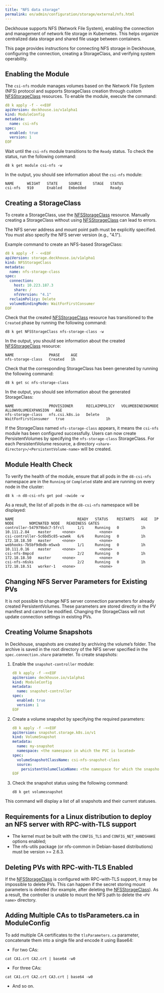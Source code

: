 ```yaml
---
title: "NFS data storage"
permalink: en/admin/configuration/storage/external/nfs.html
---
```


Deckhouse supports NFS (Network File System), enabling the connection and management of network file storage in Kubernetes. This helps organize centralized data storage and shared file usage between containers.

This page provides instructions for connecting NFS storage in Deckhouse, configuring the connection, creating a StorageClass, and verifying system operability.

## Enabling the Module

The `csi-nfs` module manages volumes based on the Network File System (NFS) protocol and supports StorageClass creation through custom [NFSStorageClass](../../../reference/cr/nfsstorageclass/) resources. To enable the module, execute the command:

```yaml
d8 k apply -f - <<EOF
apiVersion: deckhouse.io/v1alpha1
kind: ModuleConfig
metadata:
  name: csi-nfs
spec:
  enabled: true
  version: 1
EOF
```

Wait until the `csi-nfs` module transitions to the `Ready` status. To check the status, run the following command:

```shell
d8 k get module csi-nfs -w
```

In the output, you should see information about the `csi-nfs` module:

```console
NAME      WEIGHT   STATE     SOURCE     STAGE   STATUS
csi-nfs   910      Enabled   Embedded           Ready
```

## Creating a StorageClass

To create a StorageClass, use the [NFSStorageClass](../../../reference/cr/nfsstorageclass/) resource. Manually creating a StorageClass without using [NFSStorageClass](../../../reference/cr/nfsstorageclass/) can lead to errors.

The NFS server address and mount point path must be explicitly specified. You must also specify the NFS server version (e.g., "4.1").

Example command to create an NFS-based StorageClass:

```yaml
d8 k apply -f - <<EOF
apiVersion: storage.deckhouse.io/v1alpha1
kind: NFSStorageClass
metadata:
  name: nfs-storage-class
spec:
  connection:
    host: 10.223.187.3
    share: /
    nfsVersion: "4.1"
  reclaimPolicy: Delete
  volumeBindingMode: WaitForFirstConsumer
EOF
```

Check that the created [NFSStorageClass](../../../reference/cr/nfsstorageclass/) resource has transitioned to the `Created` phase by running the following command:

```shell
d8 k get NFSStorageClass nfs-storage-class -w
```

In the output, you should see information about the created [NFSStorageClass](../../../reference/cr/nfsstorageclass/) resource:

```console
NAME                PHASE     AGE
nfs-storage-class   Created   1h
```

Check that the corresponding StorageClass has been generated by running the following command:

```shell
d8 k get sc nfs-storage-class
```

In the output, you should see information about the generated StorageClass:

```console
NAME                PROVISIONER      RECLAIMPOLICY   VOLUMEBINDINGMODE      ALLOWVOLUMEEXPANSION   AGE
nfs-storage-class   nfs.csi.k8s.io   Delete          WaitForFirstConsumer   true                   1h
```

If the StorageClass named `nfs-storage-class` appears, it means the `csi-nfs` module has been configured successfully. Users can now create PersistentVolumes by specifying the `nfs-storage-class` StorageClass. For each PersistentVolume resource, a directory `<share-directory>/<PersistentVolume-name>` will be created.

## Module Health Check

To verify the health of the module, ensure that all pods in the `d8-csi-nfs` namespace are in the `Running` or `Completed` state and are running on every node in the cluster:

```shell
d8 k -n d8-csi-nfs get pod -owide -w
```

As a result, the list of all pods in the `d8-csi-nfs` namespace will be displayed:

```console
NAME                             READY   STATUS    RESTARTS   AGE   IP             NODE       NOMINATED NODE   READINESS GATES
controller-547979bdc7-5frcl      1/1     Running   0          1h    10.111.2.84    master     <none>           <none>
csi-controller-5c6bd5c85-wzwmk   6/6     Running   0          1h    172.18.18.50   master     <none>           <none>
webhooks-7b5bf9dbdb-m5wxb        1/1     Running   0          1h    10.111.0.16    master     <none>           <none>
csi-nfs-8mpcd                    2/2     Running   0          1h    172.18.18.50   master     <none>           <none>
csi-nfs-n6sks                    2/2     Running   0          1h    172.18.18.51   worker-1   <none>           <none>
```

## Changing NFS Server Parameters for Existing PVs

It is not possible to change NFS server connection parameters for already created PersistentVolumes. These parameters are stored directly in the PV manifest and cannot be modified. Changing the StorageClass will not update connection settings in existing PVs.

## Creating Volume Snapshots

In Deckhouse, snapshots are created by archiving the volume’s folder. The archive is saved in the root directory of the NFS server specified in the `spec.connection.share` parameter. To create snapshots:

1. Enable the `snapshot-controller` module:

   ```yaml
   d8 k apply -f -<<EOF
   apiVersion: deckhouse.io/v1alpha1
   kind: ModuleConfig
   metadata:
     name: snapshot-controller
   spec:
     enabled: true
     version: 1
   EOF
   ```

1. Create a volume snapshot by specifying the required parameters:

   ```yaml
   d8 k apply -f -<<EOF
   apiVersion: snapshot.storage.k8s.io/v1
   kind: VolumeSnapshot
   metadata:
     name: my-snapshot
     namespace: <the namespace in which the PVC is located>
   spec:
     volumeSnapshotClassName: csi-nfs-snapshot-class
     source:
       persistentVolumeClaimName: <the namespace for which the snapshot needs to be created>
   EOF
   ```

1. Check the snapshot status using the following command:

   ```shell
   d8 k get volumesnapshot
   ```

This command will display a list of all snapshots and their current statuses.

## Requirements for a Linux distribution to deploy an NFS server with RPC-with-TLS support

- The kernel must be built with the `CONFIG_TLS` and `CONFIG_NET_HANDSHAKE` options enabled;
- The nfs-utils package (or nfs-common in Debian-based distributions) must be version >= 2.6.3.

## Deleting PVs with RPC-with-TLS Enabled

If the [NFSStorageClass](../../../reference/cr/nfsstorageclass/) is configured with RPC-with-TLS support, it may be impossible to delete PVs. This can happen if the secret storing mount parameters is deleted (for example, after deleting the [NFSStorageClass](../../../reference/cr/nfsstorageclass/)). As a result, the controller is unable to mount the NFS path to delete the `<PV name>` directory.

## Adding Multiple CAs to tlsParameters.ca in ModuleConfig

To add multiple CA certificates to the `tlsParameters.ca` parameter, concatenate them into a single file and encode it using Base64:

- For two CAs:

```shell
cat CA1.crt CA2.crt | base64 -w0
```

- For three CAs:

```shell
cat CA1.crt CA2.crt CA3.crt | base64 -w0
```

- And so on.
